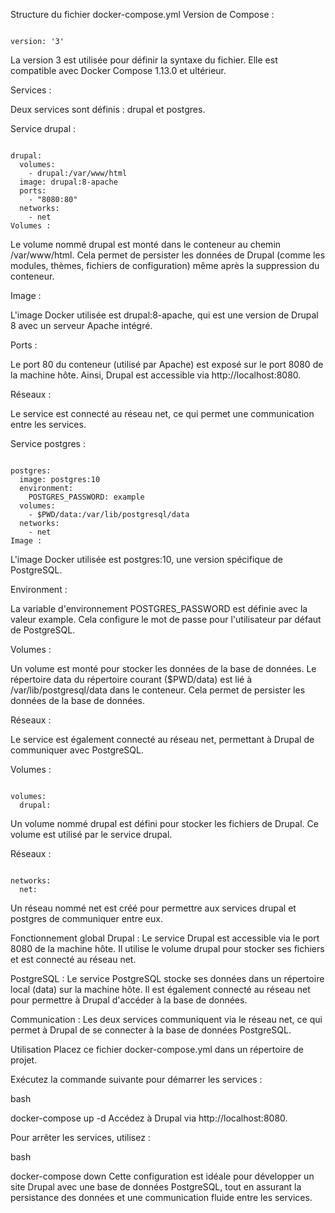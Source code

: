 Structure du fichier docker-compose.yml
Version de Compose :

```shell

version: '3'
```
La version 3 est utilisée pour définir la syntaxe du fichier. Elle est compatible avec Docker Compose 1.13.0 et ultérieur.

Services :

Deux services sont définis : drupal et postgres.

Service drupal :
```shell

drupal:
  volumes:
    - drupal:/var/www/html
  image: drupal:8-apache
  ports:
    - "8080:80"
  networks:
    - net
Volumes :
```

Le volume nommé drupal est monté dans le conteneur au chemin /var/www/html. Cela permet de persister les données de Drupal (comme les modules, thèmes, fichiers de configuration) même après la suppression du conteneur.

Image :

L'image Docker utilisée est drupal:8-apache, qui est une version de Drupal 8 avec un serveur Apache intégré.

Ports :

Le port 80 du conteneur (utilisé par Apache) est exposé sur le port 8080 de la machine hôte. Ainsi, Drupal est accessible via http://localhost:8080.

Réseaux :

Le service est connecté au réseau net, ce qui permet une communication entre les services.

Service postgres :
```shell

postgres:
  image: postgres:10
  environment:
    POSTGRES_PASSWORD: example
  volumes:
    - $PWD/data:/var/lib/postgresql/data
  networks:
    - net
Image :
```

L'image Docker utilisée est postgres:10, une version spécifique de PostgreSQL.

Environment :

La variable d'environnement POSTGRES_PASSWORD est définie avec la valeur example. Cela configure le mot de passe pour l'utilisateur par défaut de PostgreSQL.

Volumes :

Un volume est monté pour stocker les données de la base de données. Le répertoire data du répertoire courant ($PWD/data) est lié à /var/lib/postgresql/data dans le conteneur. Cela permet de persister les données de la base de données.

Réseaux :

Le service est également connecté au réseau net, permettant à Drupal de communiquer avec PostgreSQL.

Volumes :

```shell

volumes:
  drupal:
  ```
Un volume nommé drupal est défini pour stocker les fichiers de Drupal. Ce volume est utilisé par le service drupal.

Réseaux :

```shell

networks:
  net:
  ```
Un réseau nommé net est créé pour permettre aux services drupal et postgres de communiquer entre eux.

Fonctionnement global
Drupal : Le service Drupal est accessible via le port 8080 de la machine hôte. Il utilise le volume drupal pour stocker ses fichiers et est connecté au réseau net.

PostgreSQL : Le service PostgreSQL stocke ses données dans un répertoire local (data) sur la machine hôte. Il est également connecté au réseau net pour permettre à Drupal d'accéder à la base de données.

Communication : Les deux services communiquent via le réseau net, ce qui permet à Drupal de se connecter à la base de données PostgreSQL.

Utilisation
Placez ce fichier docker-compose.yml dans un répertoire de projet.

Exécutez la commande suivante pour démarrer les services :

bash

docker-compose up -d
Accédez à Drupal via http://localhost:8080.

Pour arrêter les services, utilisez :

bash

docker-compose down
Cette configuration est idéale pour développer un site Drupal avec une base de données PostgreSQL, tout en assurant la persistance des données et une communication fluide entre les services.